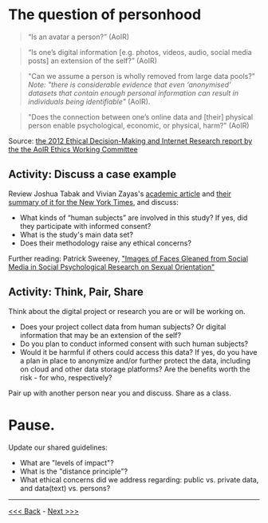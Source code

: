# The question of personhood

> “Is an avatar a person?” (AoIR)  

> “Is one’s digital information [e.g. photos, videos, audio, social media posts] an extension of the self?” (AoIR) 

> "Can we assume a person is wholly removed from large data pools?" *Note: "there is considerable evidence that even ‘anonymised’
datasets that contain enough personal information can result in individuals being identifiable"* (AoIR). 

> "Does the connection between one’s online data and [their] physical person enable psychological, economic, or physical, harm?" (AoIR) 

Source: [the 2012 Ethical Decision-Making and Internet Research report by the the AoIR Ethics Working Committee](http://aoir.org/reports/ethics2.pdf)

## Activity: Discuss a case example   

Review Joshua Tabak and Vivian Zayas's [academic article](http://journals.plos.org/plosone/article?id=10.1371/journal.pone.0036671) and [their summary of it for the New York Times](http://www.nytimes.com/2012/06/03/opinion/sunday/the-science-of-gaydar.html), and discuss:

* What kinds of “human subjects” are involved in this study? If yes, did they participate with informed consent?
* What is the study's main data set?  
* Does their methodology raise any ethical concerns?

Further reading: Patrick Sweeney, ["Images of Faces Gleaned from Social Media in Social Psychological Research on Sexual Orientation"](https://www.academia.edu/34001772/Images_of_Faces_Gleaned_from_Social_Media_in_Social_Psychological_Research_on_Sexual_Orientation)

## Activity: Think, Pair, Share  

Think about the digital project or research you are or will be working on. 

* Does your project collect data from human subjects? Or digital information that may be an extension of the self?
* Do you plan to conduct informed consent with such human subjects?  
* Would it be harmful if others could access this data? If yes, do you have a plan in place to anonymize and/or further protect the data, including on cloud and other data storage platforms? Are the benefits worth the risk - for who, respectively?   

Pair up with another person near you and discuss. Share as a class.  

# Pause. 

Update our shared guidelines:

* What are "levels of impact"?  
* What is the "distance principle"?
* What ethical concerns did we address regarding: 
	public vs. private data, and 
	data(text) vs. persons?

******

[<<< Back](public.md) - [Next >>>](impact2.md)